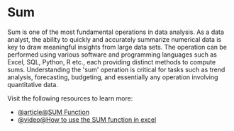 # Sum

Sum is one of the most fundamental operations in data analysis. As a data analyst, the ability to quickly and accurately summarize numerical data is key to draw meaningful insights from large data sets. The operation can be performed using various software and programming languages such as Excel, SQL, Python, R etc., each providing distinct methods to compute sums. Understanding the 'sum' operation is critical for tasks such as trend analysis, forecasting, budgeting, and essentially any operation involving quantitative data.

Visit the following resources to learn more:

- [@article@SUM Function](https://support.microsoft.com/en-gb/office/sum-function-043e1c7d-7726-4e80-8f32-07b23e057f89)
- [@video@How to use the SUM function in excel](https://www.youtube.com/watch?v=-u-9f3QrdAQ)